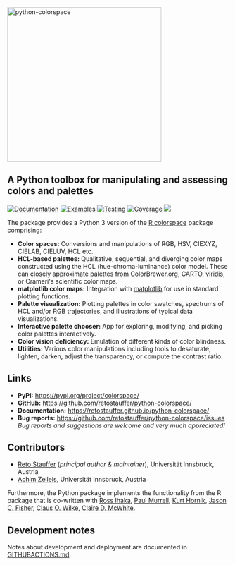 <img src="https://raw.githubusercontent.com/retostauffer/python-colorspace/main/_quarto/logo-wide.png" width="350" alt="python-colorspace"/>

## A Python toolbox for manipulating and assessing colors and palettes

[![Documentation](https://github.com/retostauffer/python-colorspace/actions/workflows/quartodoc.yml/badge.svg?branch=main)](https://github.com/retostauffer/python-colorspace/actions/workflows/quartodoc.yml)
[![Examples](https://github.com/retostauffer/python-colorspace/actions/workflows/quartoexamples.yml/badge.svg?branch=main)](https://github.com/retostauffer/python-colorspace/actions/workflows/quartoexamples.yml)
[![Testing](https://github.com/retostauffer/python-colorspace/actions/workflows/pytest.yml/badge.svg?branch=main)](https://github.com/retostauffer/python-colorspace/actions/workflows/pytest.yml)
[![Coverage](https://github.com/retostauffer/python-colorspace/actions/workflows/coverage.yml/badge.svg?branch=main)](https://github.com/retostauffer/python-colorspace/actions/workflows/coverage.yml)
[![](https://retostauffer.github.io/python-colorspace/coverage.svg)](https://retostauffer.github.io/python-colorspace/coverage/)

The package provides a Python 3 version of the
[R colorspace](http://colorspace.R-Forge.R-project.org/) package comprising:

- **Color spaces:** Conversions and manipulations of RGB, HSV, CIEXYZ, CIELAB, CIELUV, HCL etc.
- **HCL-based palettes:** Qualitative, sequential, and diverging color maps constructed
  using the HCL (hue-chroma-luminance) color model. These can closely approximate palettes
  from ColorBrewer.org, CARTO, viridis, or Crameri's scientific color maps.
- **matplotlib color maps:** Integration with [matplotlib](https://matplotlib.org/) for
  use in standard plotting functions.
- **Palette visualization:** Plotting palettes in color swatches, spectrums of HCL and/or
  RGB trajectories, and illustrations of typical data visualizations.
- **Interactive palette chooser:** App for exploring, modifying, and picking color
  palettes interactively.
- **Color vision deficiency:** Emulation of different kinds of color blindness.
- **Utilities:** Various color manipulations including tools to desaturate, lighten, darken,
  adjust the transparency, or compute the contrast ratio.


## Links

- **PyPI:** <https://pypi.org/project/colorspace/>
- **GitHub:** <https://github.com/retostauffer/python-colorspace/>
- **Documentation:** <https://retostauffer.github.io/python-colorspace/>
- **Bug reports:** https://github.com/retostauffer/python-colorspace/issues  
  _Bug reports and suggestions are welcome and very much appreciated!_


## Contributors

- [Reto Stauffer](https://retostauffer.org/) (_principal author & maintainer_), Universität Innsbruck, Austria
- [Achim Zeileis](https://www.zeileis.org/), Universität Innsbruck, Austria

Furthermore, the Python package implements the functionality from the R package
that is co-written with
[Ross Ihaka](https://www.stat.auckland.ac.nz/~ihaka/),
[Paul Murrell](https://www.stat.auckland.ac.nz/~paul/),
[Kurt Hornik](https://statmath.wu.ac.at/~hornik/),
[Jason C. Fisher](https://www.usgs.gov/staff-profiles/jason-c-fisher),
[Claus O. Wilke](https://clauswilke.com/),
[Claire D. McWhite](https://clairemcwhite.github.io/).


## Development notes

Notes about development and deployment are documented in
[GITHUBACTIONS.md](https://github.com/retostauffer/python-colorspace/blob/main/GITHUBACTIONS.md).
